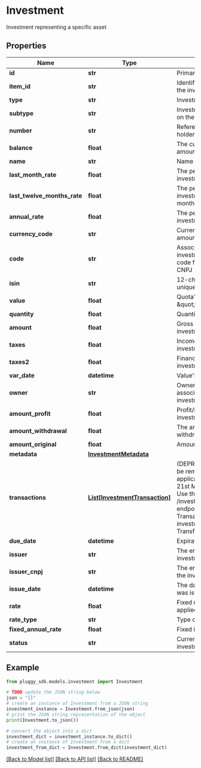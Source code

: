 # Investment

Investment representing a specific asset

## Properties

Name | Type | Description | Notes
------------ | ------------- | ------------- | -------------
**id** | **str** | Primary identifier | 
**item_id** | **str** | Identifier of the item linked to the investment | 
**type** | **str** | Investment Asset type | 
**subtype** | **str** | Investment subtype, depends on the type | [optional] 
**number** | **str** | Reference number for this holder&#39;s asset | [optional] 
**balance** | **float** | The current net balance amount of the investment | 
**name** | **str** | Name on the provider | 
**last_month_rate** | **float** | The performance rate of the investment in the last month | [optional] 
**last_twelve_months_rate** | **float** | The performance rate of the investment in the last 12 months | [optional] 
**annual_rate** | **float** | The performance rate of the investment in the last year | [optional] 
**currency_code** | **str** | Currency ISO code for the amounts | 
**code** | **str** | Associated Code for the investment. For example, the code for a mutual fund is the CNPJ | [optional] 
**isin** | **str** | 12-character ISIN, a globally unique identifier | [optional] 
**value** | **float** | Quota&#39;s current value at \&quot;date\&quot; | [optional] 
**quantity** | **float** | Quantity of quota at disposal | [optional] 
**amount** | **float** | Gross amount of the investment | [optional] 
**taxes** | **float** | Income taxes applied to the investment | [optional] 
**taxes2** | **float** | Financial taxes applied to the investment | [optional] 
**var_date** | **datetime** | Value&#39;s quota date | 
**owner** | **str** | Owner/beneficiary associated with the investment | [optional] 
**amount_profit** | **float** | Profit/Loss to date over the investment | [optional] 
**amount_withdrawal** | **float** | The amount available to withdraw | [optional] 
**amount_original** | **float** | Amount originally invested | [optional] 
**metadata** | [**InvestmentMetadata**](InvestmentMetadata.md) |  | [optional] 
**transactions** | [**List[InvestmentTransaction]**](InvestmentTransaction.md) | (DEPRECATED: this field will be removed for new applications created from 21st March 2023 onward. Use the paginated &#x60;GET /investment/{id}/transactions&#x60; endpoint instead.) Transactions made on the investment (Buy, Sell, Transfer, Tax) | [optional] 
**due_date** | **datetime** | Expiration Date | [optional] 
**issuer** | **str** | The entity that issued the investment | [optional] 
**issuer_cnpj** | **str** | The entity CNPJ that issued the investment | [optional] 
**issue_date** | **datetime** | The date that the investment was issued | [optional] 
**rate** | **float** | Fixed rate percentage applied to the investment | [optional] 
**rate_type** | **str** | Type of fixed-rate | [optional] 
**fixed_annual_rate** | **float** | Fixed income annual rate | [optional] 
**status** | **str** | Current status of the investment enum value | [optional] 

## Example

```python
from pluggy_sdk.models.investment import Investment

# TODO update the JSON string below
json = "{}"
# create an instance of Investment from a JSON string
investment_instance = Investment.from_json(json)
# print the JSON string representation of the object
print(Investment.to_json())

# convert the object into a dict
investment_dict = investment_instance.to_dict()
# create an instance of Investment from a dict
investment_from_dict = Investment.from_dict(investment_dict)
```
[[Back to Model list]](../README.md#documentation-for-models) [[Back to API list]](../README.md#documentation-for-api-endpoints) [[Back to README]](../README.md)


